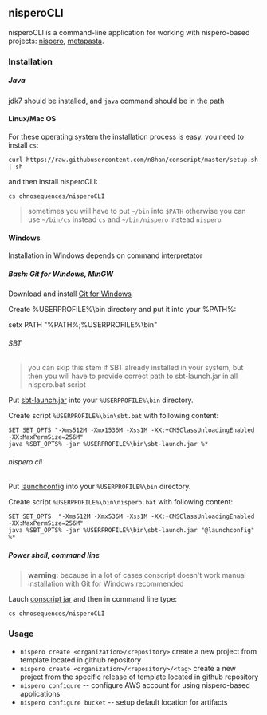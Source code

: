 ## nisperoCLI


nisperoCLI is a command-line application for working with nispero-based projects: [nispero](https://github.com/ohnosequences/nispero), [metapasta](https://github.com/ohnosequences/metapasta).

### Installation

##### Java

jdk7 should be installed, and `java` command should be in the path


#### Linux/Mac OS 

For these operating system the installation process is easy. you need to install `cs`:

```
curl https://raw.githubusercontent.com/n8han/conscript/master/setup.sh | sh
```

and then install nisperoCLI:

```
cs ohnosequences/nisperoCLI
```

> sometimes you will have to put `~/bin` into `$PATH` otherwise you can use `~/bin/cs` instead `cs` and `~/bin/nispero` instead `nispero`

#### Windows

Installation in Windows depends on command interpretator

##### Bash: Git for Windows, MinGW

Download and install [Git for Windows](http://msysgit.github.io/)

Create %USERPROFILE%\bin directory and put it into your %PATH%:

setx PATH "%PATH%;%USERPROFILE%\bin"

###### SBT

> you can skip this stem if SBT already installed in your system, but then you will have to provide correct path to sbt-launch.jar in all nispero.bat script

Put [sbt-launch.jar](http://repo.typesafe.com/typesafe/ivy-releases/org.scala-sbt/sbt-launch/0.13.1/sbt-launch.jar) into your `%USERPROFILE%\bin` directory.

Create script `%USERPROFILE%\bin\sbt.bat` with following content:

```
SET SBT_OPTS "-Xms512M -Xmx1536M -Xss1M -XX:+CMSClassUnloadingEnabled -XX:MaxPermSize=256M"
java %SBT_OPTS% -jar %USERPROFILE%\bin\sbt-launch.jar %*
```

###### nispero cli

Put [launchconfig](https://raw.githubusercontent.com/ohnosequences/nisperoCLI/master/src/main/conscript/nispero/launchconfig) into 
your `%USERPROFILE%\bin` directory.

Create script `%USERPROFILE%\bin\nispero.bat` with following content:

```
SET SBT_OPTS  "-Xms512M -Xmx536M -Xss1M -XX:+CMSClassUnloadingEnabled -XX:MaxPermSize=256M"
java %SBT_OPTS% -jar %USERPROFILE%\bin\sbt-launch.jar "@launchconfig" %*
```

##### Power shell, command line

> **warning:** because in a lot of cases conscript doesn't work manual installation with Git for Windows recommended

Lauch [conscript jar](https://github.com/n8han/conscript/releases/download/0.4.4-1/conscript-0.4.4-1.jar) and then in command line type:

```
cs ohnosequences/nisperoCLI
```

### Usage

* `nispero create <organization>/<repository>` create a new project from template located in github repository
* `nispero create <organization>/<repository>/<tag>` create a new project from the specific release of template located in github repository
* `nispero configure` -- configure AWS account for using nispero-based applications
* `nispero configure bucket` -- setup default location for artifacts
